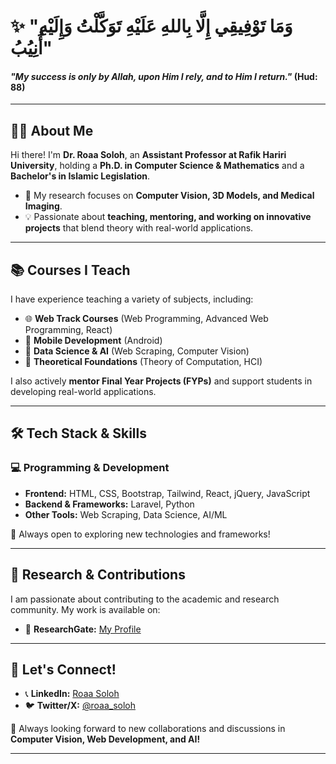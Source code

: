 
# ✨ "وَمَا تَوْفِيقِي إِلَّا بِاللهِ عَلَيْهِ تَوَكَّلْتُ وَإِلَيْهِ أُنِيُبُ"  
#### *"My success is only by Allah, upon Him I rely, and to Him I return."* (Hud: 88)  

---

## 👩‍🎓 About Me  

Hi there! I'm **Dr. Roaa Soloh**, an **Assistant Professor at Rafik Hariri University**, holding a **Ph.D. in Computer Science & Mathematics** and a **Bachelor's in Islamic Legislation**.  

- 🔬 My research focuses on **Computer Vision, 3D Models, and Medical Imaging**.  
- 💡 Passionate about **teaching, mentoring, and working on innovative projects** that blend theory with real-world applications.  

---

## 📚 Courses I Teach  

I have experience teaching a variety of subjects, including:  

- 🌐 **Web Track Courses** (Web Programming, Advanced Web Programming, React)  
- 📱 **Mobile Development** (Android)  
- 🤖 **Data Science & AI** (Web Scraping, Computer Vision)  
- 🧠 **Theoretical Foundations** (Theory of Computation, HCI)  

I also actively **mentor Final Year Projects (FYPs)** and support students in developing real-world applications.  

---

## 🛠️ Tech Stack & Skills  

### 💻 Programming & Development  
- **Frontend:** HTML, CSS, Bootstrap, Tailwind, React, jQuery, JavaScript  
- **Backend & Frameworks:** Laravel, Python  
- **Other Tools:** Web Scraping, Data Science, AI/ML  

🌟 Always open to exploring new technologies and frameworks!  

---

## 🔬 Research & Contributions  

I am passionate about contributing to the academic and research community. My work is available on:  

- 📝 **ResearchGate:** [My Profile](https://www.researchgate.net/profile/Roaa-Soloh?ev=hdr_xprf&_tp=eyJjb250ZXh0Ijp7ImZpcnN0UGFnZSI6ImhvbWUiLCJwYWdlIjoiaG9tZSIsInBvc2l0aW9uIjoiZ2xvYmFsSGVhZGVyIn19)  

---

## 📢 Let's Connect!  

- 📞 **LinkedIn:** [Roaa Soloh](https://www.linkedin.com/in/roaa-soloh/)  
- 🐦 **Twitter/X:** [@roaa_soloh](https://x.com/roaa_soloh)  

🚀 Always looking forward to new collaborations and discussions in **Computer Vision, Web Development, and AI!**  

---
<!--
## 📊 GitHub Stats  

![GitHub Stats](https://github-readme-stats.vercel.app/api?username=roaasoloh&show_icons=true&theme=radical)  
![Top Languages](https://github-readme-stats.vercel.app/api/top-langs/?username=roaasoloh&layout=compact&theme=radical)  

---
--!>
